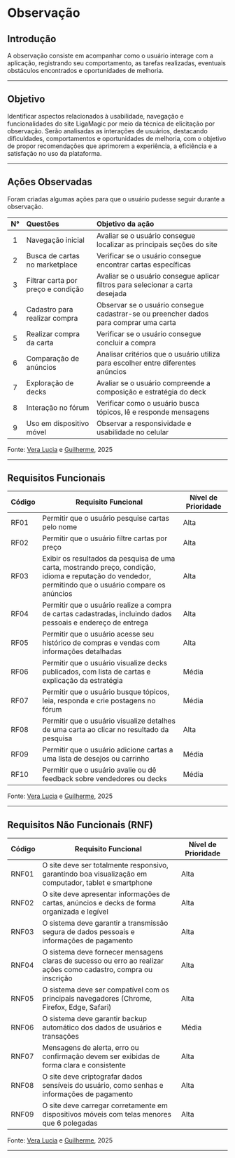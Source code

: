 # Observação 

## Introdução 

A observação consiste em acompanhar como o usuário interage com a aplicação, registrando seu comportamento, as tarefas realizadas, eventuais obstáculos encontrados e oportunidades de melhoria.  

---

## Objetivo 

Identificar aspectos relacionados à usabilidade, navegação e funcionalidades do site LigaMagic por meio da técnica de elicitação por observação. Serão analisadas as interações de usuários, destacando dificuldades, comportamentos e oportunidades de melhoria, com o objetivo de propor recomendações que aprimorem a experiência, a eficiência e a satisfação no uso da plataforma. 

---

## Ações Observadas 

Foram criadas algumas ações para que o usuário pudesse seguir durante a observação. 

| N°  | Questões                              | Objetivo da ação                                                                         |
|:---:|:--------------------------------------|:-----------------------------------------------------------------------------------------|
|  1  | Navegação inicial                     | Avaliar se o usuário consegue localizar as principais seções do site                     |
|  2  | Busca de cartas no marketplace        | Verificar se o usuário consegue encontrar cartas específicas                             |
|  3  | Filtrar carta por preço e condição    | Avaliar se o usuário consegue aplicar filtros para selecionar a carta desejada           |
|  4  | Cadastro para realizar compra         | Observar se o usuário consegue cadastrar-se ou preencher dados para comprar uma carta    |
|  5  | Realizar compra da carta              | Verificar se o usuário consegue concluir a compra                                        |
|  6  | Comparação de anúncios                | Analisar critérios que o usuário utiliza para escolher entre diferentes anúncios         |
|  7  | Exploração de decks                   | Avaliar se o usuário compreende a composição e estratégia do deck                        |
|  8  | Interação no fórum                    | Verificar como o usuário busca tópicos, lê e responde mensagens                          |
|  9  | Uso em dispositivo móvel              | Observar a responsividade e usabilidade no celular                                       |

Fonte: [Vera Lucia](https://github.com/verabelucia) e [Guilherme]( https://github.com/GuilhermeOliveira1327), 2025


---

## Requisitos Funcionais 


| Código | Requisito Funcional                                                                                                                                    | Nível de Prioridade |
|--------|--------------------------------------------------------------------------------------------------------------------------------------------------------|---------------------|
| RF01   | Permitir que o usuário pesquise cartas pelo nome                                                                                                       | Alta                |
| RF02   | Permitir que o usuário filtre cartas por preço                                                                                                         | Alta                |
| RF03   | Exibir os resultados da pesquisa de uma carta, mostrando preço, condição, idioma e reputação do vendedor, permitindo que o usuário compare os anúncios | Alta                |
| RF04   | Permitir que o usuário realize a compra de cartas cadastradas, incluindo dados pessoais e endereço de entrega                                          | Alta                |
| RF05   | Permitir que o usuário acesse seu histórico de compras e vendas com informações detalhadas                                                             | Alta                |
| RF06   | Permitir que o usuário visualize decks publicados, com lista de cartas e explicação da estratégia                                                      | Média               |
| RF07   | Permitir que o usuário busque tópicos, leia, responda e crie postagens no fórum                                                                        | Média               |
| RF08   | Permitir que o usuário visualize detalhes de uma carta ao clicar no resultado da pesquisa                                                              | Alta                |
| RF09   | Permitir que o usuário adicione cartas a uma lista de desejos ou carrinho                                                                              | Média               |
| RF10   | Permitir que o usuário avalie ou dê feedback sobre vendedores ou decks                                                                                 | Média               |
 
Fonte: [Vera Lucia](https://github.com/verabelucia) e [Guilherme]( https://github.com/GuilhermeOliveira1327), 2025

---

## Requisitos Não Funcionais (RNF)



| Código   | Requisito Funcional                                                                                              | Nível de Prioridade |
|----------|------------------------------------------------------------------------------------------------------------------|---------------------|
| RNF01    | O site deve ser totalmente responsivo, garantindo boa visualização em computador, tablet e smartphone            | Alta                |
| RNF02    | O site deve apresentar informações de cartas, anúncios e decks de forma organizada e legível                     | Alta                |
| RNF03    | O sistema deve garantir a transmissão segura de dados pessoais e informações de pagamento                        | Alta                |
| RNF04    | O sistema deve fornecer mensagens claras de sucesso ou erro ao realizar ações como cadastro, compra ou inscrição | Alta                |
| RNF05    | O sistema deve ser compatível com os principais navegadores (Chrome, Firefox, Edge, Safari)                      | Alta                |
| RNF06    | O sistema deve garantir backup automático dos dados de usuários e transações                                     | Média               |
| RNF07    | Mensagens de alerta, erro ou confirmação devem ser exibidas de forma clara e consistente                         | Alta                |
| RNF08    | O site deve criptografar dados sensíveis do usuário, como senhas e informações de pagamento                      | Alta                |
| RNF09    | O site deve carregar corretamente em dispositivos móveis com telas menores que 6 polegadas                       | Alta                |

Fonte: [Vera Lucia](https://github.com/verabelucia) e [Guilherme]( https://github.com/GuilhermeOliveira1327), 2025

---

